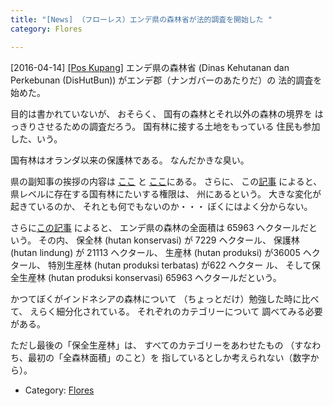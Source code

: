 ```yaml
---
title: "[News] （フローレス）エンデ県の森林省が法的調査を開始した "
category: Flores

---
```


[2016-04-14] [[Pos Kupang]](http://dlvr.it/L3KN2q)  エンデ県の森林省 (Dinas Kehutanan dan Perkebunan 
(DisHutBun)) がエンデ郡（ナンガバーのあたりだ）の
法的調査を始めた。

 目的は書かれていないが、
おそらく、
国有の森林とそれ以外の森林の境界を
はっきりさせるための調査だろう。
国有林に接する土地をもっている
住民も参加した、いう。

<!--more-->

 国有林はオランダ以来の保護林である。
なんだかきな臭い。

 県の副知事の挨拶の内容は
[ここ](http://dlvr.it/L3KN67) と
[ここ](http://dlvr.it/L3KN8q)にある。
さらに、
この[記事](http://dlvr.it/L3KNCF)
によると、
県レベルに存在する国有林にたいする権限は、
州にあるという。
大きな変化が起きているのか、
それとも何でもないのか・・・
ぼくにはよく分からない。

 さらに[この記事](http://dlvr.it/L3KNHv)
によると、
エンデ県の森林の全面積は
65963 ヘクタールだという。
その内、
保全林 (hutan konservasi) が 7229 ヘクタール、
保護林 (hutan lindung) が 21113 ヘクタール、
生産林 (hutan produksi) が36005 ヘクタール、
特別生産林 (hutan produksi terbatas) が622 ヘクター
ル、
そして保全生産林 (hutan produksi konservasi) 65963
ヘクタールだという。

 かつてぼくがインドネシアの森林について
（ちょっとだけ）勉強した時に比べて、
えらく細分化されている。
それぞれのカテゴリーについて
調べてみる必要がある。

 ただし最後の「保全生産林」は、
すべてのカテゴリーをあわせたもの
（すなわち、最初の「全森林面積」のこと）を
指しているとしか考えられない（数字から）。

- Category: [Flores](/categories.html#Flores)

